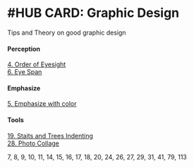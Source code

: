 # #HUB CARD: Graphic Design 

Tips and Theory on good graphic design

#### Perception
[4. Order of Eyesight](4_Order_of_Eyesight.md)   
[6. Eye Span](6_Eye_Span.md) 


#### Emphasize 
[5. Emphasize with color](5_Emphasize_with_Color.md)

#### Tools 
[19. Staits and Trees Indenting](19_Stairs_and_Trees.md)     
[28. Photo Collage](https://github.com/SageGrey/exp-exp-exp/blob/main/zzzzz_cards/28_photo_Collages__When_to_Use.md)

 7, 
 8,
 9, 
 10, 11, 14, 15, 16, 17, 18, 20, 24, 26, 27,  29, 31, 41, 79, 113
